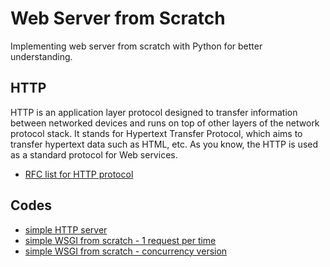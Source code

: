 # Web Server from Scratch

Implementing web server from scratch with Python for better understanding.

## HTTP

HTTP is an application layer protocol designed to transfer information between networked devices and runs on top of other layers of the network protocol stack.
It stands for Hypertext Transfer Protocol, which aims to transfer hypertext data such as HTML, etc.
As you know, the HTTP is used as a standard protocol for Web services.

- [RFC list for HTTP protocol](https://developer.mozilla.org/ko/docs/Web/HTTP/Resources_and_specifications)

## Codes

- [simple HTTP server](./simple_http_server/main.py)
- [simple WSGI from scratch - 1 request per time](./simple_wsgi)
- [simple WSGI from scratch - concurrency version](./concurrent_http_server)
